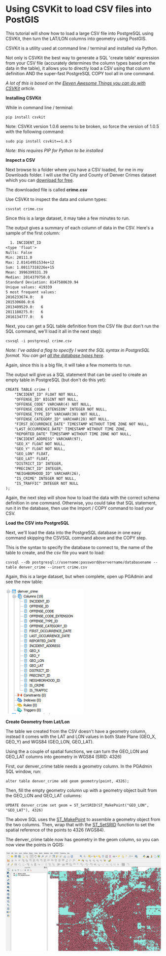 # Using CSVKit to load CSV files into PostGIS #

This tutorial will show how to load a large CSV file into PostgreSQL using CSVKit, then turn the LAT/LON columns into geometry using PostGIS.

CSVKit is a utility used at command line / terminal and installed via Python.

Not only is CSVKit the best way to generate a SQL 'create table' expression from your CSV file (accurately determines the column types based on the data in the table), it allows you to directly load a CSV using that column definition AND the super-fast PostgreSQL COPY tool all in one command.

*A lot of this is based on the [Eleven Awesome Things you can do with CSVKit](https://source.opennews.org/en-US/articles/eleven-awesome-things-you-can-do-csvkit/) article.*

**Installing CSVKit**

While in command line / terminal:

    pip install csvkit 
    
Note: CSVKit version 1.0.6 seems to be broken, so force the version of 1.0.5 with the following command:

	sudo pip install csvkit==1.0.5

*Note: this requires PIP for Python to be installed*

**Inspect a CSV**

Next browse to a folder where you have a CSV loaded, for me in my Downloads folder. I will use the City and County of Denver Crimes dataset which you can [download for free](https://www.denvergov.org/opendata/dataset/city-and-county-of-denver-crime).

The downloaded file is called **crime.csv**

Use CSVKit to inspect the data and column types:

    csvstat crime.csv

Since this is a large dataset, it may take a few minutes to run.

The output gives a summary of each column of data in the CSV. Here's a sample of the first column: 

      1. INCIDENT_ID
    <type 'float'>
    Nulls: False
    Min: 20111.0
    Max: 2.01414951534e+12
    Sum: 1.80117318226e+15
    Mean: 3996399331.39
    Median: 2014379750.0
    Standard Deviation: 8147580639.94
    Unique values: 419339
    5 most frequent values:
    2016233674.0:   8
    201530686.0:6
    2013409529.0:   6
    2011180275.0:   6
    2016134777.0:   6

Next, you can get a SQL table definition from the CSV file (but don't run the SQL command, we'll load it all in the next step):

    csvsql -i postgresql crime.csv

*Note: I've added a flag to specify I want the SQL syntax in PostgreSQL format. You can get [all the database types here](http://csvkit.readthedocs.io/en/latest/scripts/csvsql.html).* 

Again, since this is a big file, it will take a few moments to run. 

The output will give us a SQL statement that can be used to create an empty table in PostgreSQL (but don't do this yet):

    CREATE TABLE crime (
	    "INCIDENT_ID" FLOAT NOT NULL,
	    "OFFENSE_ID" BIGINT NOT NULL,
	    "OFFENSE_CODE" VARCHAR(4) NOT NULL,
	    "OFFENSE_CODE_EXTENSION" INTEGER NOT NULL,
	    "OFFENSE_TYPE_ID" VARCHAR(30) NOT NULL,
	    "OFFENSE_CATEGORY_ID" VARCHAR(28) NOT NULL,
	    "FIRST_OCCURRENCE_DATE" TIMESTAMP WITHOUT TIME ZONE NOT NULL,
	    "LAST_OCCURRENCE_DATE" TIMESTAMP WITHOUT TIME ZONE,
	    "REPORTED_DATE" TIMESTAMP WITHOUT TIME ZONE NOT NULL,
	    "INCIDENT_ADDRESS" VARCHAR(97),
	    "GEO_X" FLOAT NOT NULL,
	    "GEO_Y" FLOAT NOT NULL,
	    "GEO_LON" FLOAT,
	    "GEO_LAT" FLOAT,
	    "DISTRICT_ID" INTEGER,
	    "PRECINCT_ID" INTEGER,
	    "NEIGHBORHOOD_ID" VARCHAR(26),
	    "IS_CRIME" INTEGER NOT NULL,
	    "IS_TRAFFIC" INTEGER NOT NULL
    );

Again, the next step will show how to load the data with the correct schema definition in one command. Otherwise, you could take that SQL statement, run it in the database, then use the Import / COPY command to load your CSV. 

**Load the CSV into PostgreSQL**

Next, we'll load the data into the PostgreSQL database in one easy command skipping the CSVSQL command above and the COPY step.

This is the syntax to specify the database to connect to, the name of the table to create, and the csv file you want to load: 

    csvsql --db postgresql://username:password@servername/databasename --table denver_crime --insert crime.csv

Again, this is a large dataset, but when complete, open up PGAdmin and see the new table:

![](https://raw.githubusercontent.com/dpsspatial/Images/master/denver_crime_table.PNG)

**Create Geometry from Lat/Lon**

The table we created from the CSV doesn't have a geometry column, instead it comes with the LAT and LON values in both State Plane (GEO_X, GEO_Y) and WGS84 (GEO_LON, GEO_LAT).

Using the a couple of spatial functions, we can turn the GEO_LON and GEO_LAT columns into geometry in WGS84 (SRID: 4326)

First, our denver_crime table needs a geometry column. In the PGAdmin SQL window, run:

    alter table denver_crime add geom geometry(point, 4326);

Then, fill the empty geometry column up with a geometry object built from the GEO_LON and GEO_LAT columns:

    UPDATE denver_crime set geom = ST_SetSRID(ST_MakePoint("GEO_LON", "GEO_LAT"), 4326)

The above SQL uses the [ST_MakePoint](http://postgis.net/docs/ST_MakePoint.html) to assemble a geometry object from the two columns. Then, wrap that with the [ST_SetSRID](http://postgis.net/docs/ST_SetSRID.html) function to set the spatial reference of the points to 4326 (WGS84).

The denver_crime table now has geometry in the geom column, so you can now view the points in QGIS:

![](https://github.com/dpsspatial/Images/blob/master/denver_crime_map.png?raw=true)
